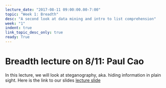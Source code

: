 ```yaml
---
lecture_date: "2017-08-11 09:00:00.00-7:00"
topic: "Week 1: Breadth"
desc: "A second look at data mining and intro to list comprehension"
week: "1"
indent: true
link_topic_desc_only: true
ready: True
---
```


# Breadth lecture  on 8/11: Paul Cao
In this lecture, we will look at steganography, aka. hiding information in plain sight. Here is the link to our slides
[lecture slide](https://drive.google.com/open?id=0B4nPq7yIvSF_VEdBcVNNb25rSFk)
